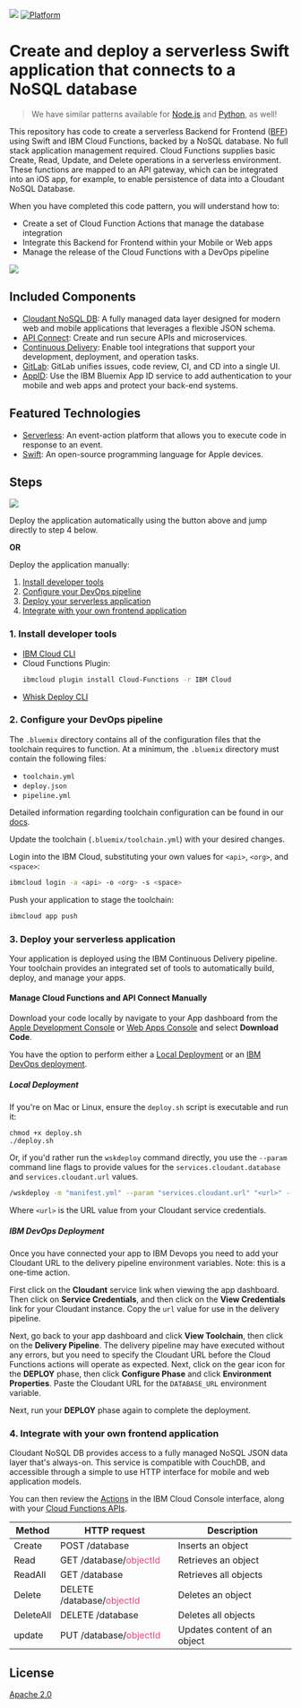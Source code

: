 [![](https://img.shields.io/badge/IBM%20Cloud-powered-blue.svg)](https://bluemix.net)
[![Platform](https://img.shields.io/badge/platform-swift-lightgrey.svg?style=flat)](https://developer.ibm.com/swift/)

# Create and deploy a serverless Swift application that connects to a NoSQL database

> We have similar patterns available for [Node.js](https://github.com/IBM/serverless-app-node) and [Python](https://github.com/IBM/serverless-app-python), as well!

This repository has code to create a serverless Backend for Frontend ([BFF](https://samnewman.io/patterns/architectural/bff/)) using Swift and IBM Cloud Functions, backed by a NoSQL database. No full stack application management required. Cloud Functions supplies basic Create, Read, Update, and Delete operations in a serverless environment. These functions are mapped to an API gateway, which can be integrated into an iOS app, for example, to enable persistence of data into a Cloudant NoSQL Database.

When you have completed this code pattern, you will understand how to:

* Create a set of Cloud Function Actions that manage the database integration
* Integrate this Backend for Frontend within your Mobile or Web apps
* Manage the release of the Cloud Functions with a DevOps pipeline

![](doc/source/images/architecture.png)

## Included Components

* [Cloudant NoSQL DB](https://console.bluemix.net/catalog/services/cloudant): A fully managed data layer designed for modern web and mobile applications that leverages a flexible JSON schema.
* [API Connect](http://developer.ibm.com/apiconnect/): Create and run secure APIs and microservices.
* [Continuous Delivery](https://console.bluemix.net/catalog/services/continuous-delivery): Enable tool integrations that support your development, deployment, and operation tasks.
* [GitLab](https://about.gitlab.com/): GitLab unifies issues, code review, CI, and CD into a single UI.
* [AppID](https://console.bluemix.net/catalog/services/app-id): Use the IBM Bluemix App ID service to add authentication to your mobile and web apps and protect your back-end systems.

## Featured Technologies

* [Serverless](https://www.ibm.com/cloud-computing/bluemix/openwhisk): An event-action platform that allows you to execute code in response to an event.
* [Swift](https://developer.apple.com/swift/): An open-source programming language for Apple devices.

## Steps

[![](https://bluemix.net/deploy/button.png)](https://console.bluemix.net/developer/appledevelopment/create-project?starterKit=1838ca47-f3a9-32ac-95e1-7051f04b3a40&defaultLanguage=SWIFT&env_id=ibm%3Ayp%3Aus-south&tenantNavMode=false&defaultDeploymentToolchain=)

Deploy the application automatically using the button above and jump directly to step 4 below.

**OR**

Deploy the application manually:

1. [Install developer tools](#1-install-developer-tools)
1. [Configure your DevOps pipeline](#2-configure-your-devops-pipeline)
1. [Deploy your serverless application](#3-deploy-your-serverless-application)
1. [Integrate with your own frontend application](#4-integrate-with-your-own-frontend-application)

### 1. Install developer tools

- [IBM Cloud CLI](https://console.bluemix.net/docs/cli/reference/ibmcloud/download_cli.html)
- Cloud Functions Plugin:
  ```bash
  ibmcloud plugin install Cloud-Functions -r IBM Cloud
  ```
- [Whisk Deploy CLI](https://github.com/apache/incubator-openwhisk-wskdeploy/releases)

### 2. Configure your DevOps pipeline

The `.bluemix` directory contains all of the configuration files that the toolchain requires to function. At a minimum, the `.bluemix` directory must contain the following files:

- `toolchain.yml`
- `deploy.json`
- `pipeline.yml`

Detailed information regarding toolchain configuration can be found in our [docs](https://console.bluemix.net/docs/services/ContinuousDelivery/toolchains_custom.html#toolchains_custom).

Update the toolchain (`.bluemix/toolchain.yml`) with your desired changes.

Login into the IBM Cloud, substituting your own values for `<api>`, `<org>`, and `<space>`:

```bash
ibmcloud login -a <api> -o <org> -s <space>
```

Push your application to stage the toolchain:

```bash
ibmcloud app push
```

### 3. Deploy your serverless application

Your application is deployed using the IBM Continuous Delivery pipeline. Your toolchain provides an integrated set of tools to automatically build, deploy, and manage your apps.

#### Manage Cloud Functions and API Connect Manually

Download your code locally by navigate to your App dashboard from the [Apple Development Console](https://console.bluemix.net/developer/appledevelopment/apps) or [Web Apps Console](https://console.bluemix.net/developer/appservice/apps) and select **Download Code**.

You have the option to perform either a [Local Deployment](#local-deployment) or an [IBM DevOps deployment](#ibm-devops-deployment).

##### Local Deployment

If you're on Mac or Linux, ensure the `deploy.sh` script is executable and run it:

```
chmod +x deploy.sh
./deploy.sh
```

Or, if you'd rather run the `wskdeploy` command directly, you use the `--param` command line flags to provide values for the `services.cloudant.database` and `services.cloudant.url` values.

```bash
/wskdeploy -m "manifest.yml" --param "services.cloudant.url" "<url>" --param "services.cloudant.database" "products"
```

Where `<url>` is the URL value from your Cloudant service credentials.

##### IBM DevOps Deployment

Once you have connected your app to IBM Devops you need to add your Cloudant URL to the delivery pipeline environment variables. Note: this is a one-time action.

First click on the **Cloudant** service link when viewing the app dashboard.  Then click on **Service Credentials**, and then click on the **View Credentials** link for your Cloudant instance.  Copy the `url` value for use in the delivery pipeline.

Next, go back to your app dashboard and click **View Toolchain**, then click on the **Delivery Pipeline**.   The delivery pipeline may have executed without any errors, but you need to specify the Cloudant URL before the Cloud Functions actions will operate as expected.  Next, click on the gear icon for the **DEPLOY** phase, then click **Configure Phase** and click **Environment Properties**.  Paste the Cloudant URL for the `DATABASE_URL` environment variable.

Next, run your **DEPLOY** phase again to complete the deployment.

### 4. Integrate with your own frontend application

Cloudant NoSQL DB provides access to a fully managed NoSQL JSON data layer that's always-on. This service is compatible with CouchDB, and accessible through a simple to use HTTP interface for mobile and web application models.

You can then review the [Actions](https://console.bluemix.net/openwhisk/actions) in the IBM Cloud Console interface, along with your [Cloud Functions APIs](https://console.bluemix.net/openwhisk/apimanagement).

<table>
  <thead>
      <tr>
        <th>Method</th>
        <th>HTTP request</th>
        <th>Description</th>
      </tr>
  </thead>
  <tbody>
    <tr>
      <td>Create</td>
      <td>POST /database</td>
      <td>Inserts an object</td>
    </tr>
    <tr>
      <td>Read</td>
      <td>GET /database/<font color="#ec407a">objectId</font></td>
      <td>Retrieves an object</td>
    </tr>
    <tr>
      <td>ReadAll</td>
      <td>GET /database</td>
      <td>Retrieves all objects</td>
    </tr>
    <tr>
      <td>Delete </td>
      <td>DELETE /database/<font color="#ec407a">objectId</font></td>
      <td>Deletes an object</td>
    </tr>
    <tr>
      <td>DeleteAll</td>
      <td>DELETE /database</td>
      <td>Deletes all objects</td>
    </tr>
    <tr>
      <td>update</td>
      <td>PUT /database/<font color="#ec407a">objectId</font></td>
      <td>Updates content of an object</td>
    </tr>
  </tbody>
</table>

## License

[Apache 2.0](LICENSE)
